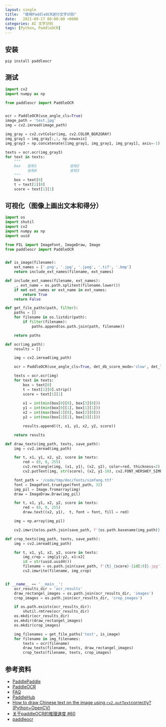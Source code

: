 ```yaml
---
layout: single
title:  "使用PaddleOCR进行文字识别"
date:   2021-09-17 00:00:00 +0800
categories: AI 文字识别
tags: [Python, PaddleOCR]
---
```


## 安装
```shell
pip install paddleocr
```

## 测试
```py
import cv2
import numpy as np

from paddleocr import PaddleOCR


ocr = PaddleOCR(use_angle_cls=True)
image_path = 'test.jpg'
img = cv2.imread(image_path)

img_gray = cv2.cvtColor(img, cv2.COLOR_BGR2GRAY)
img_gray1 = img_gray[:,:, np.newaxis]
img_gray3 = np.concatenate([img_gray1, img_gray1, img_gray1], axis=-1)

texts = ocr.ocr(img_gray3)
for text in texts:
    """
    box   坐标1　　　　　　　　　坐标2
          坐标4　　　　　　　　　坐标3
    """
    box = text[0]
    t = text[1][0]
    score = text[1][1]
```

## 可视化（图像上画出文本和得分）
```py
import os
import shutil
import cv2
import numpy as np
import uuid

from PIL import ImageFont, ImageDraw, Image
from paddleocr import PaddleOCR


def is_image(filename):
    ext_names = ['.png', '.jpg', '.jpeg', '.tif', '.bmp']
    return include_ext_names(filename, ext_names)

def include_ext_names(filename, ext_names):
    _, ext_name = os.path.splitext(filename.lower())
    if not ext_names or ext_name in ext_names:
        return True
    return False

def get_file_paths(path, filter):
    paths = []
    for filename in os.listdir(path):
        if filter(filename):
            paths.append(os.path.join(path, filename))

    return paths

def ocr(img_path):
    results = []

    img = cv2.imread(img_path)

    ocr = PaddleOCR(use_angle_cls=True, det_db_score_mode='slow', det_limit_side_len=img.shape[1])

    texts = ocr.ocr(img)
    for text in texts:
        box = text[0]
        t = text[1][0].strip()
        score = text[1][1]
        
        x1 = int(min(box[0][0], box[3][0]))
        y1 = int(min(box[0][1], box[1][1]))
        x2 = int(max(box[1][0], box[2][0]))
        y2 = int(max(box[2][1], box[3][1]))

        results.append((t, x1, y1, x2, y2, score))

    return results

def draw_texts(img_path, texts, save_path):
    img = cv2.imread(img_path)

    for t, x1, y1, x2, y2, score in texts:
        red = (0, 0, 255)
        cv2.rectangle(img, (x1, y1), (x2, y2), color=red, thickness=2)
        cv2.putText(img, str(score), (x2, y1-10), cv2.FONT_HERSHEY_SIMPLEX, fontScale=0.5, color=red, thickness=1, lineType=cv2.LINE_AA)

    font_path = '/code/tmp/doc/fonts/simfang.ttf'
    font = ImageFont.truetype(font_path, 32)
    img_pil = Image.fromarray(img)
    draw = ImageDraw.Draw(img_pil)

    for t, x1, y1, x2, y2, score in texts:
        red = (0, 0, 255)
        draw.text((x2, y1),  t, font = font, fill = red)

    img = np.array(img_pil)

    cv2.imwrite(os.path.join(save_path, f'{os.path.basename(img_path)}'), img)

def crop_texts(img_path, texts, save_path):
    img = cv2.imread(img_path)

    for t, x1, y1, x2, y2, score in texts:
        img_crop = img[y1:y2, x1:x2]
        id = str(uuid.uuid4())
        filename = os.path.join(save_path, f'{t}_{score}-{id[:8]}.jpg')
        cv2.imwrite(filename, img_crop)


if __name__ == '__main__':
    ocr_results_dir = 'ocr_results'
    draw_rectangel_images = os.path.join(ocr_results_dir, 'images')
    crop_images = os.path.join(ocr_results_dir, 'crop_images')

    if os.path.exists(ocr_results_dir):
        shutil.rmtree(ocr_results_dir)
    os.mkdir(ocr_results_dir)
    os.mkdir(draw_rectangel_images)
    os.mkdir(crop_images)

    img_filenames = get_file_paths('test', is_image)
    for filename in img_filenames:
        texts = ocr(filename)
        draw_texts(filename, texts, draw_rectangel_images)
        crop_texts(filename, texts, crop_images)
```

## 参考资料
* [PaddlePaddle](https://github.com/PaddlePaddle)
* [PaddleOCR](https://github.com/PaddlePaddle/PaddleOCR)
* [FAQ](https://github.com/PaddlePaddle/PaddleOCR/blob/release/2.3/doc/doc_ch/FAQ.md)
* [PaddleHub](https://www.paddlepaddle.org.cn/hubdetail)
* [How to draw Chinese text on the image using `cv2.putText`correctly? (Python+OpenCV)](https://stackoverflow.com/questions/50854235/how-to-draw-chinese-text-on-the-image-using-cv2-puttextcorrectly-pythonopen)
* [关于paddleOCR的推理速度 #60](https://github.com/PaddlePaddle/PaddleOCR/issues/60)
* [paddleocr](https://pypi.org/project/paddleocr/)
